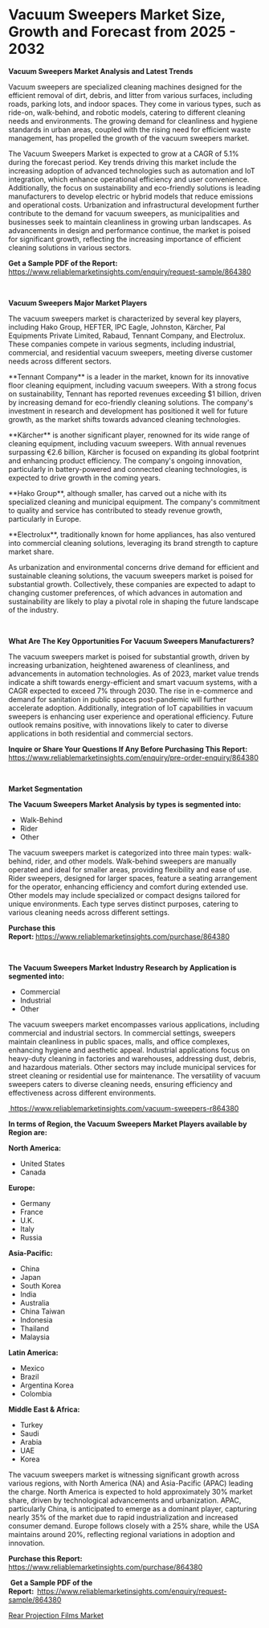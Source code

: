 <p><h1>Vacuum Sweepers Market Size, Growth and Forecast from 2025 - 2032</h1></p><p><strong>Vacuum Sweepers Market Analysis and Latest Trends</strong></p>
<p><p>Vacuum sweepers are specialized cleaning machines designed for the efficient removal of dirt, debris, and litter from various surfaces, including roads, parking lots, and indoor spaces. They come in various types, such as ride-on, walk-behind, and robotic models, catering to different cleaning needs and environments. The growing demand for cleanliness and hygiene standards in urban areas, coupled with the rising need for efficient waste management, has propelled the growth of the vacuum sweepers market.</p><p>The Vacuum Sweepers Market is expected to grow at a CAGR of 5.1% during the forecast period. Key trends driving this market include the increasing adoption of advanced technologies such as automation and IoT integration, which enhance operational efficiency and user convenience. Additionally, the focus on sustainability and eco-friendly solutions is leading manufacturers to develop electric or hybrid models that reduce emissions and operational costs. Urbanization and infrastructural development further contribute to the demand for vacuum sweepers, as municipalities and businesses seek to maintain cleanliness in growing urban landscapes. As advancements in design and performance continue, the market is poised for significant growth, reflecting the increasing importance of efficient cleaning solutions in various sectors.</p></p>
<p><strong>Get a Sample PDF of the Report:&nbsp;</strong> <a href="https://www.reliablemarketinsights.com/enquiry/request-sample/864380?utm_campaign=3584&utm_medium=2&utm_source=Github&utm_content=ia&utm_term=05042025&utm_id=vacuum-sweepers">https://www.reliablemarketinsights.com/enquiry/request-sample/864380</a></p>
<p>&nbsp;</p>
<p><strong>Vacuum Sweepers Major Market Players</strong></p>
<p><p>The vacuum sweepers market is characterized by several key players, including Hako Group, HEFTER, IPC Eagle, Johnston, Kärcher, Pal Equipments Private Limited, Rabaud, Tennant Company, and Electrolux. These companies compete in various segments, including industrial, commercial, and residential vacuum sweepers, meeting diverse customer needs across different sectors.</p><p>**Tennant Company** is a leader in the market, known for its innovative floor cleaning equipment, including vacuum sweepers. With a strong focus on sustainability, Tennant has reported revenues exceeding $1 billion, driven by increasing demand for eco-friendly cleaning solutions. The company's investment in research and development has positioned it well for future growth, as the market shifts towards advanced cleaning technologies.</p><p>**Kärcher** is another significant player, renowned for its wide range of cleaning equipment, including vacuum sweepers. With annual revenues surpassing €2.6 billion, Kärcher is focused on expanding its global footprint and enhancing product efficiency. The company's ongoing innovation, particularly in battery-powered and connected cleaning technologies, is expected to drive growth in the coming years.</p><p>**Hako Group**, although smaller, has carved out a niche with its specialized cleaning and municipal equipment. The company's commitment to quality and service has contributed to steady revenue growth, particularly in Europe. </p><p>**Electrolux**, traditionally known for home appliances, has also ventured into commercial cleaning solutions, leveraging its brand strength to capture market share.</p><p>As urbanization and environmental concerns drive demand for efficient and sustainable cleaning solutions, the vacuum sweepers market is poised for substantial growth. Collectively, these companies are expected to adapt to changing customer preferences, of which advances in automation and sustainability are likely to play a pivotal role in shaping the future landscape of the industry.</p></p>
<p>&nbsp;</p>
<p><strong>What Are The Key Opportunities For Vacuum Sweepers Manufacturers?</strong></p>
<p><p>The vacuum sweepers market is poised for substantial growth, driven by increasing urbanization, heightened awareness of cleanliness, and advancements in automation technologies. As of 2023, market value trends indicate a shift towards energy-efficient and smart vacuum systems, with a CAGR expected to exceed 7% through 2030. The rise in e-commerce and demand for sanitation in public spaces post-pandemic will further accelerate adoption. Additionally, integration of IoT capabilities in vacuum sweepers is enhancing user experience and operational efficiency. Future outlook remains positive, with innovations likely to cater to diverse applications in both residential and commercial sectors.</p></p>
<p><strong>Inquire or Share Your Questions If Any Before Purchasing This Report:</strong> <a href="https://www.reliablemarketinsights.com/enquiry/pre-order-enquiry/864380?utm_campaign=3584&utm_medium=2&utm_source=Github&utm_content=ia&utm_term=05042025&utm_id=vacuum-sweepers">https://www.reliablemarketinsights.com/enquiry/pre-order-enquiry/864380</a></p>
<p>&nbsp;</p>
<p><strong>Market Segmentation</strong></p>
<p><strong>The Vacuum Sweepers Market Analysis by types is segmented into:</strong></p>
<p><ul><li>Walk-Behind</li><li>Rider</li><li>Other</li></ul></p>
<p><p>The vacuum sweepers market is categorized into three main types: walk-behind, rider, and other models. Walk-behind sweepers are manually operated and ideal for smaller areas, providing flexibility and ease of use. Rider sweepers, designed for larger spaces, feature a seating arrangement for the operator, enhancing efficiency and comfort during extended use. Other models may include specialized or compact designs tailored for unique environments. Each type serves distinct purposes, catering to various cleaning needs across different settings.</p></p>
<p><strong>Purchase this Report:&nbsp;</strong><a href="https://www.reliablemarketinsights.com/purchase/864380?utm_campaign=3584&utm_medium=2&utm_source=Github&utm_content=ia&utm_term=05042025&utm_id=vacuum-sweepers">https://www.reliablemarketinsights.com/purchase/864380</a></p>
<p>&nbsp;</p>
<p><strong>The Vacuum Sweepers Market Industry Research by Application is segmented into:</strong></p>
<p><ul><li>Commercial</li><li>Industrial</li><li>Other</li></ul></p>
<p><p>The vacuum sweepers market encompasses various applications, including commercial and industrial sectors. In commercial settings, sweepers maintain cleanliness in public spaces, malls, and office complexes, enhancing hygiene and aesthetic appeal. Industrial applications focus on heavy-duty cleaning in factories and warehouses, addressing dust, debris, and hazardous materials. Other sectors may include municipal services for street cleaning or residential use for maintenance. The versatility of vacuum sweepers caters to diverse cleaning needs, ensuring efficiency and effectiveness across different environments.</p></p>
<p><a href="https://www.reliablemarketinsights.com/vacuum-sweepers-r864380?utm_campaign=3584&utm_medium=2&utm_source=Github&utm_content=ia&utm_term=05042025&utm_id=vacuum-sweepers">&nbsp;https://www.reliablemarketinsights.com/vacuum-sweepers-r864380</a></p>
<p><strong>In terms of Region, the Vacuum Sweepers Market Players available by Region are:</strong></p>
<p>
    <p> <strong> North America: </strong>
        <ul>
            <li>United States</li>
            <li>Canada</li>
        </ul>
        </p> 
    <p> <strong> Europe: </strong>
        <ul>
            <li>Germany</li>
            <li>France</li>
            <li>U.K.</li>
            <li>Italy</li>
            <li>Russia</li>
        </ul>
        </p> 
    <p> <strong> Asia-Pacific: </strong>
        <ul>
            <li>China</li>
            <li>Japan</li>
            <li>South Korea</li>
            <li>India</li>
            <li>Australia</li>
            <li>China Taiwan</li>
            <li>Indonesia</li>
            <li>Thailand</li>
            <li>Malaysia</li>
        </ul>
        </p> 
    <p> <strong> Latin America: </strong>
        <ul>
            <li>Mexico</li>
            <li>Brazil</li>
            <li>Argentina Korea</li>
            <li>Colombia</li>
        </ul>
        </p> 
    <p> <strong> Middle East & Africa: </strong>
        <ul>
            <li>Turkey</li>
            <li>Saudi</li>
            <li>Arabia</li>
            <li>UAE</li>
            <li>Korea</li>
        </ul>
    </p>
    </p>
<p><p>The vacuum sweepers market is witnessing significant growth across various regions, with North America (NA) and Asia-Pacific (APAC) leading the charge. North America is expected to hold approximately 30% market share, driven by technological advancements and urbanization. APAC, particularly China, is anticipated to emerge as a dominant player, capturing nearly 35% of the market due to rapid industrialization and increased consumer demand. Europe follows closely with a 25% share, while the USA maintains around 20%, reflecting regional variations in adoption and innovation.</p></p>
<p><strong>Purchase this Report: </strong><a href="https://www.reliablemarketinsights.com/purchase/864380?utm_campaign=3584&utm_medium=2&utm_source=Github&utm_content=ia&utm_term=05042025&utm_id=vacuum-sweepers">https://www.reliablemarketinsights.com/purchase/864380</a></p>
<p>&nbsp;<strong>Get a Sample PDF of the Report:&nbsp;&nbsp;</strong><a href="https://www.reliablemarketinsights.com/enquiry/request-sample/864380?utm_campaign=3584&utm_medium=2&utm_source=Github&utm_content=ia&utm_term=05042025&utm_id=vacuum-sweepers">https://www.reliablemarketinsights.com/enquiry/request-sample/864380</a></p>
<p><strong></strong></p>
<p><p><a href="https://github.com/siertnamba7u/Market-Research-Report-List-1/blob/main/rear-projection-films-market.md?utm_campaign=3584&utm_medium=2&utm_source=Github&utm_content=ia&utm_term=05042025&utm_id=vacuum-sweepers">Rear Projection Films Market</a></p></p>